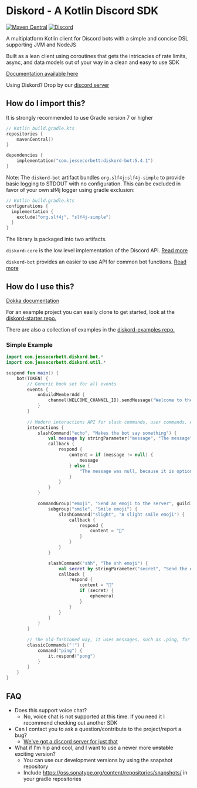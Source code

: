 # Diskord - A Kotlin Discord SDK
[![Maven Central](https://img.shields.io/maven-central/v/com.jessecorbett/diskord-bot.svg?label=Maven%20Central)](https://search.maven.org/search?q=g:%22com.jessecorbett%22%20AND%20a:%22diskord-bot%22)
[![Discord](https://img.shields.io/discord/424046347428167688.svg?style=flat-square)](https://discord.gg/UPTWsZ5)

A multiplatform Kotlin client for Discord bots with a simple and concise DSL supporting JVM and NodeJS

Built as a lean client using coroutines that gets the intricacies of rate limits, async, and data models out of your way in a clean and easy to use SDK

[Documentation available here](https://diskord.gitlab.io/diskord/)

Using Diskord? Drop by our [discord server](https://discord.gg/UPTWsZ5)

## How do I import this?

It is strongly recommended to use Gradle version 7 or higher

```kotlin
// Kotlin build.gradle.kts
repositories {
    mavenCentral()
}

dependencies {
    implementation("com.jessecorbett:diskord-bot:5.4.1")
}
```

Note: The `diskord-bot` artifact bundles `org.slf4j:slf4j-simple` to provide basic logging to STDOUT with no
configuration. This can be excluded in favor of your own slf4j logger using gradle exclusion:

```kotlin
// Kotlin build.gradle.kts
configurations {
  implementation {
    exclude("org.slf4j", "slf4j-simple")
  }
}
```

The library is packaged into two artifacts.

`diskord-core` is the low level implementation of the Discord API.
[Read more](https://gitlab.com/diskord/diskord/-/blob/master/diskord-core/README.md)

`diskord-bot` provides an easier to use API for common bot functions.
[Read more](https://gitlab.com/diskord/diskord/-/blob/master/diskord-bot/README.md)

## How do I use this?

[Dokka documentation](https://diskord.gitlab.io/diskord/)

For an example project you can easily clone to get started, look at the [diskord-starter repo.](https://gitlab.com/diskord/diskord-starter)

There are also a collection of examples in the [diskord-examples repo.](https://gitlab.com/diskord/diskord-examples)

### Simple Example

```kotlin
import com.jessecorbett.diskord.bot.*
import com.jessecorbett.diskord.util.*

suspend fun main() {
    bot(TOKEN) {
        // Generic hook set for all events
        events {
            onGuildMemberAdd {
                channel(WELCOME_CHANNEL_ID).sendMessage("Welcome to the server, ${it.user?.username}!")
            }
        }
      
        // Modern interactions API for slash commands, user commands, etc
        interactions {
            slashCommand("echo", "Makes the bot say something") {
                val message by stringParameter("message", "The message", optional = true)
                callback {
                    respond {
                        content = if (message != null) {
                            message
                        } else {
                            "The message was null, because it is optional"
                        }
                    }
                }
            }

            commandGroup("emoji", "Send an emoji to the server", guildId = "424046347428167688") {
                subgroup("smile", "Smile emoji") {
                    slashCommand("slight", "A slight smile emoji") {
                        callback {
                            respond {
                                content = "🙂"
                            }
                        }
                    }
                }

                slashCommand("shh", "The shh emoji") {
                    val secret by stringParameter("secret", "Send the emoji secretly")
                    callback {
                        respond {
                            content = "🤫"
                            if (secret) {
                                ephemeral
                            }
                        }
                    }
                }
            }
        }
      
        // The old-fashioned way, it uses messages, such as .ping, for commands
        classicCommands("!") {
            command("ping") {
                it.respond("pong")
            }
        }
    }
}
```


## FAQ
* Does this support voice chat?
    * No, voice chat is not supported at this time. If you need it I recommend checking out another SDK
* Can I contact you to ask a question/contribute to the project/report a bug?
    * [We've got a discord server for just that](https://discord.gg/UPTWsZ5)
* What if I'm hip and cool, and I want to use a newer more ~~unstable~~ exciting version?
    * You can use our development versions by using the snapshot repository
    * Include https://oss.sonatype.org/content/repositories/snapshots/ in your gradle repositories
